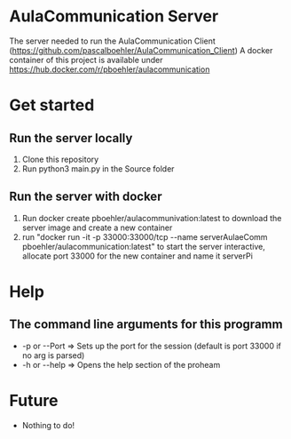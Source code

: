 # AulaCommunication Server
The server needed to run the AulaCommunication Client (https://github.com/pascalboehler/AulaCommunication_Client)
A docker container of this project is available under https://hub.docker.com/r/pboehler/aulacommunication

# Get started
## Run the server locally
1. Clone this repository
2. Run python3 main.py in the Source folder
## Run the server with docker
1. Run docker create pboehler/aulacommunivation:latest to download the server image and create a new container
2. run "docker run -it -p 33000:33000/tcp --name serverAulaeComm pboehler/aulacommunication:latest" to start the server interactive, allocate port 33000 for the new container and name it serverPi

# Help
## The command line arguments for this programm
* -p or --Port => Sets up the port for the session (default is port 33000 if no arg is parsed)
* -h or --help => Opens the help section of the proheam

# Future
* Nothing to do!

